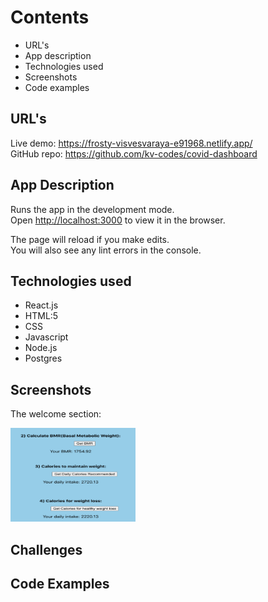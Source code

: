# Contents

* URL's
* App description
* Technologies used
* Screenshots
* Code examples

## URL's
Live demo: https://frosty-visvesvaraya-e91968.netlify.app/ \
GitHub repo: https://github.com/kv-codes/covid-dashboard 




## App Description

Runs the app in the development mode.\
Open [http://localhost:3000](http://localhost:3000) to view it in the browser.

The page will reload if you make edits.\
You will also see any lint errors in the console.

## Technologies used

* React.js 
* HTML:5
* CSS
* Javascript
* Node.js
* Postgres

## Screenshots 

The welcome section:

<img src="https://github.com/kv-codes/Calorie-Calculator-Client/blob/main/public/CalorieCalc-disp2.png" width="200" height="150">



## Challenges

## Code Examples



